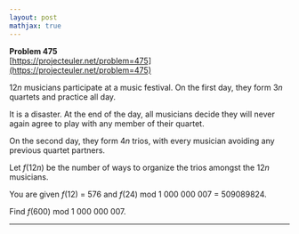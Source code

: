 ```yaml
---
layout: post
mathjax: true
---
```

**Problem 475**  
[https://projecteuler.net/problem=475](https://projecteuler.net/problem=475)

<p>12<var>n</var> musicians participate at a music festival. On the first day, they form 3<var>n</var> quartets and practice all day.</p>
<p>It is a disaster. At the end of the day, all musicians decide they will never again agree to play with any member of their quartet.</p>
<p>On the second day, they form 4<var>n</var> trios, with every musician avoiding any previous quartet partners.</p>

<p>Let <var>f</var>(12<var>n</var>) be the number of ways to organize the trios amongst the 12<var>n</var> musicians.</p>
<p>You are given <var>f</var>(12) = 576 and <var>f</var>(24) mod 1 000 000 007 = 509089824.</p>

<p>Find <var>f</var>(600) mod 1 000 000 007.</p>

---
